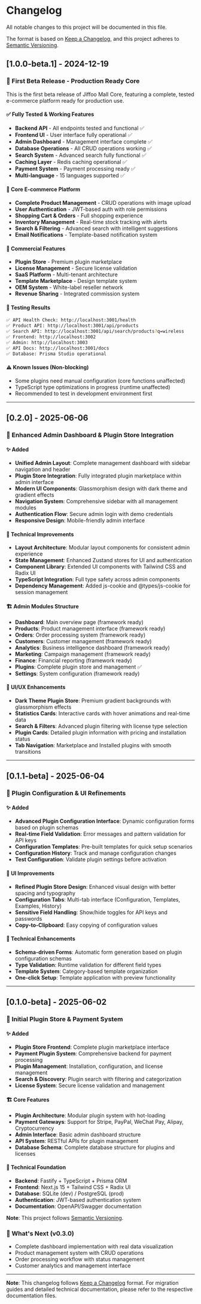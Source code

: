 # Changelog

All notable changes to this project will be documented in this file.

The format is based on [Keep a Changelog](https://keepachangelog.com/en/1.0.0/),
and this project adheres to [Semantic Versioning](https://semver.org/spec/v2.0.0.html).

## [1.0.0-beta.1] - 2024-12-19

### 🎉 First Beta Release - Production Ready Core

This is the first beta release of Jiffoo Mall Core, featuring a complete, tested e-commerce platform ready for production use.

#### ✅ Fully Tested & Working Features
- **Backend API** - All endpoints tested and functional ✅
- **Frontend UI** - User interface fully operational ✅
- **Admin Dashboard** - Management interface complete ✅
- **Database Operations** - All CRUD operations working ✅
- **Search System** - Advanced search fully functional ✅
- **Caching Layer** - Redis caching operational ✅
- **Payment System** - Payment processing ready ✅
- **Multi-language** - 15 languages supported ✅

#### 🚀 Core E-commerce Platform
- **Complete Product Management** - CRUD operations with image upload
- **User Authentication** - JWT-based auth with role permissions
- **Shopping Cart & Orders** - Full shopping experience
- **Inventory Management** - Real-time stock tracking with alerts
- **Search & Filtering** - Advanced search with intelligent suggestions
- **Email Notifications** - Template-based notification system

#### 🏢 Commercial Features
- **Plugin Store** - Premium plugin marketplace
- **License Management** - Secure license validation
- **SaaS Platform** - Multi-tenant architecture
- **Template Marketplace** - Design template system
- **OEM System** - White-label reseller network
- **Revenue Sharing** - Integrated commission system

#### 🧪 Testing Results
```bash
✅ API Health Check: http://localhost:3001/health
✅ Product API: http://localhost:3001/api/products
✅ Search API: http://localhost:3001/api/search/products?q=wireless
✅ Frontend: http://localhost:3002
✅ Admin: http://localhost:3003
✅ API Docs: http://localhost:3001/docs
✅ Database: Prisma Studio operational
```

#### ⚠️ Known Issues (Non-blocking)
- Some plugins need manual configuration (core functions unaffected)
- TypeScript type optimizations in progress (runtime unaffected)
- Recommended to test in development environment first

---

## [0.2.0] - 2025-06-06

### 🎨 Enhanced Admin Dashboard & Plugin Store Integration

#### ✨ Added
- **Unified Admin Layout**: Complete management dashboard with sidebar navigation and header
- **Plugin Store Integration**: Fully integrated plugin marketplace within admin interface
- **Modern UI Components**: Glassmorphism design with dark theme and gradient effects
- **Navigation System**: Comprehensive sidebar with all management modules
- **Authentication Flow**: Secure admin login with demo credentials
- **Responsive Design**: Mobile-friendly admin interface

#### 🔧 Technical Improvements
- **Layout Architecture**: Modular layout components for consistent admin experience
- **State Management**: Enhanced Zustand stores for UI and authentication
- **Component Library**: Extended UI components with Tailwind CSS and Radix UI
- **TypeScript Integration**: Full type safety across admin components
- **Dependency Management**: Added js-cookie and @types/js-cookie for session management

#### 🏗️ Admin Modules Structure
- **Dashboard**: Main overview page (framework ready)
- **Products**: Product management interface (framework ready)
- **Orders**: Order processing system (framework ready)
- **Customers**: Customer management (framework ready)
- **Analytics**: Business intelligence dashboard (framework ready)
- **Marketing**: Campaign management (framework ready)
- **Finance**: Financial reporting (framework ready)
- **Plugins**: Complete plugin store and management ✅
- **Settings**: System configuration (framework ready)

#### 🎨 UI/UX Enhancements
- **Dark Theme Plugin Store**: Premium gradient backgrounds with glassmorphism effects
- **Statistics Cards**: Interactive cards with hover animations and real-time data
- **Search & Filters**: Advanced plugin filtering with license type selection
- **Plugin Cards**: Detailed plugin information with pricing and installation status
- **Tab Navigation**: Marketplace and Installed plugins with smooth transitions

---

## [0.1.1-beta] - 2025-06-04

### 🔧 Plugin Configuration & UI Refinements

#### ✨ Added
- **Advanced Plugin Configuration Interface**: Dynamic configuration forms based on plugin schemas
- **Real-time Field Validation**: Error messages and pattern validation for API keys
- **Configuration Templates**: Pre-built templates for quick setup scenarios
- **Configuration History**: Track and manage configuration changes
- **Test Configuration**: Validate plugin settings before activation

#### 🎨 UI Improvements
- **Refined Plugin Store Design**: Enhanced visual design with better spacing and typography
- **Configuration Tabs**: Multi-tab interface (Configuration, Templates, Examples, History)
- **Sensitive Field Handling**: Show/hide toggles for API keys and passwords
- **Copy-to-Clipboard**: Easy copying of configuration values

#### 🔧 Technical Enhancements
- **Schema-driven Forms**: Automatic form generation based on plugin configuration schemas
- **Type Validation**: Runtime validation for different field types
- **Template System**: Category-based template organization
- **One-click Setup**: Template application with preview functionality

---

## [0.1.0-beta] - 2025-06-02

### 🎉 Initial Plugin Store & Payment System

#### ✨ Added
- **Plugin Store Frontend**: Complete plugin marketplace interface
- **Payment Plugin System**: Comprehensive backend for payment processing
- **Plugin Management**: Installation, configuration, and license management
- **Search & Discovery**: Plugin search with filtering and categorization
- **License System**: Secure license validation and management

#### 🏗️ Core Features
- **Plugin Architecture**: Modular plugin system with hot-loading
- **Payment Gateways**: Support for Stripe, PayPal, WeChat Pay, Alipay, Cryptocurrency
- **Admin Interface**: Basic admin dashboard structure
- **API System**: RESTful APIs for plugin management
- **Database Schema**: Complete database structure for plugins and licenses

#### 🔧 Technical Foundation
- **Backend**: Fastify + TypeScript + Prisma ORM
- **Frontend**: Next.js 15 + Tailwind CSS + Radix UI
- **Database**: SQLite (dev) / PostgreSQL (prod)
- **Authentication**: JWT-based authentication system
- **Documentation**: OpenAPI/Swagger documentation

**Note**: This project follows [Semantic Versioning](https://semver.org/).

### 🚀 What's Next (v0.3.0)
- Complete dashboard implementation with real data visualization
- Product management system with CRUD operations
- Order processing workflow with status management
- Customer analytics and management interface

---

**Note**: This changelog follows [Keep a Changelog](https://keepachangelog.com/) format. For migration guides and detailed technical documentation, please refer to the respective documentation files.
